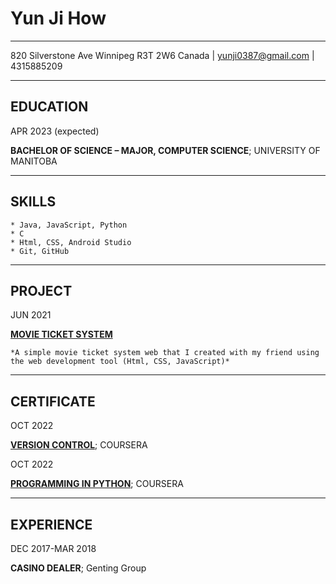 Yun Ji How
============

--------- ---------  
820 Silverstone Ave Winnipeg R3T 2W6 Canada | yunji0387@gmail.com | 4315885209
--------- ---------  

EDUCATION
---------

APR 2023 (expected)

**BACHELOR OF SCIENCE – MAJOR, COMPUTER SCIENCE**; UNIVERSITY OF MANITOBA

---------

SKILLS
---------
    
    * Java, JavaScript, Python
    * C
    * Html, CSS, Android Studio
    * Git, GitHub

---------

PROJECT
---------

JUN 2021

[**MOVIE TICKET SYSTEM**](https://github.com/yunji0387/MovieTickets-BookingSystem)

    *A simple movie ticket system web that I created with my friend using the web development tool (Html, CSS, JavaScript)*

---------

CERTIFICATE
---------

OCT 2022

[**VERSION CONTROL**](https://www.coursera.org/account/accomplishments/certificate/YY9Y4D6Z8AMR); COURSERA

OCT 2022

[**PROGRAMMING IN PYTHON**](https://www.coursera.org/account/accomplishments/certificate/C6E7NAT9YD5C); COURSERA

---------

EXPERIENCE
---------

DEC 2017-MAR 2018

**CASINO DEALER**; Genting Group